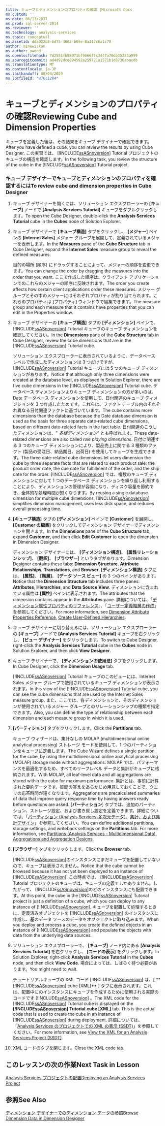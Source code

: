 ```yaml
---
title: キューブとディメンションのプロパティの確認 |Microsoft Docs
ms.custom: ''
ms.date: 06/13/2017
ms.prod: sql-server-2014
ms.reviewer: ''
ms.technology: analysis-services
ms.topic: conceptual
ms.assetid: dda922b8-6d75-4662-b09e-8a317c6a1c70
author: minewiskan
ms.author: owend
ms.openlocfilehash: 7d2551fb88071bf9666f5c3447a70db35253a999
ms.sourcegitcommit: ad4d92dce894592a259721a1571b1d8736abacdb
ms.translationtype: MT
ms.contentlocale: ja-JP
ms.lasthandoff: 08/04/2020
ms.locfileid: "87631284"
---
```

# <a name="reviewing-cube-and-dimension-properties"></a><span data-ttu-id="35c1e-102">キューブとディメンションのプロパティの確認</span><span class="sxs-lookup"><span data-stu-id="35c1e-102">Reviewing Cube and Dimension Properties</span></span>
  <span data-ttu-id="35c1e-103">キューブを定義した後は、その結果をキューブ デザイナーで確認できます。</span><span class="sxs-lookup"><span data-stu-id="35c1e-103">After you have defined a cube, you can review the results by using Cube Designer.</span></span> <span data-ttu-id="35c1e-104">この実習では、 [!INCLUDE[ssASnoversion](../includes/ssasnoversion-md.md)] Tutorial プロジェクトのキューブの構造を確認します。</span><span class="sxs-lookup"><span data-stu-id="35c1e-104">In the following task, you review the structure of the cube in the [!INCLUDE[ssASnoversion](../includes/ssasnoversion-md.md)] Tutorial project.</span></span>  
  
### <a name="to-review-cube-and-dimension-properties-in-cube-designer"></a><span data-ttu-id="35c1e-105">キューブ デザイナーでキューブとディメンションのプロパティを確認するには</span><span class="sxs-lookup"><span data-stu-id="35c1e-105">To review cube and dimension properties in Cube Designer</span></span>  
  
1.  <span data-ttu-id="35c1e-106">キューブ デザイナーを開くには、ソリューション エクスプローラーの **[キューブ]** ノードで **[Analysis Services Tutorial]** キューブをダブルクリックします。</span><span class="sxs-lookup"><span data-stu-id="35c1e-106">To open the Cube Designer, double-click the **Analysis Services Tutorial** cube in the **Cubes** node of Solution Explorer.</span></span>  
  
2.  <span data-ttu-id="35c1e-107">キューブ デザイナーで **[キューブ構造]** タブをクリックし、 **[メジャー]** ペインの **[Internet Sales]** メジャー グループを展開して、定義されているメジャーを表示します。</span><span class="sxs-lookup"><span data-stu-id="35c1e-107">In the **Measures** pane of the **Cube Structure** tab in Cube Designer, expand the **Internet Sales** measure group to reveal the defined measures.</span></span>  
  
     <span data-ttu-id="35c1e-108">目的の場所 (順序) にドラッグすることによって、メジャーの順序を変更できます。</span><span class="sxs-lookup"><span data-stu-id="35c1e-108">You can change the order by dragging the measures into the order that you want.</span></span> <span data-ttu-id="35c1e-109">ここで作成した順序は、クライアント アプリケーションでのこれらのメジャーの順序に反映されます。</span><span class="sxs-lookup"><span data-stu-id="35c1e-109">The order you create affects how certain client applications order these measures.</span></span> <span data-ttu-id="35c1e-110">メジャー グループとその中のメジャーにはそれぞれプロパティが割り当てられます。これらのプロパティは [プロパティ] ウィンドウで編集できます。</span><span class="sxs-lookup"><span data-stu-id="35c1e-110">The measure group and each measure that it contains have properties that you can edit in the Properties window.</span></span>  
  
3.  <span data-ttu-id="35c1e-111">キューブ デザイナーの **[キューブ構造]** タブの **[ディメンション]** ペインで、 [!INCLUDE[ssASnoversion](../includes/ssasnoversion-md.md)] Tutorial キューブのキューブ ディメンションを確認してください。</span><span class="sxs-lookup"><span data-stu-id="35c1e-111">In the **Dimensions** pane of the **Cube Structure** tab in Cube Designer, review the cube dimensions that are in the [!INCLUDE[ssASnoversion](../includes/ssasnoversion-md.md)] Tutorial cube.</span></span>  
  
     <span data-ttu-id="35c1e-112">ソリューション エクスプローラーに表示されているように、データベース レベルで作成したディメンションは 3 つだけですが、 [!INCLUDE[ssASnoversion](../includes/ssasnoversion-md.md)] Tutorial キューブには 5 つのキューブ ディメンションがあります。</span><span class="sxs-lookup"><span data-stu-id="35c1e-112">Notice that although only three dimensions were created at the database level, as displayed in Solution Explorer, there are five cube dimensions in the [!INCLUDE[ssASnoversion](../includes/ssasnoversion-md.md)] Tutorial cube.</span></span> <span data-ttu-id="35c1e-113">データベース ディメンションよりキューブ ディメンションの方が多いのは、Date データベース ディメンションを使用して、日付関連のキューブ ディメンションを 3 つ作成したためです。これらは、ファクト テーブル内のそれぞれ異なる日付関連ファクトに基づいています。</span><span class="sxs-lookup"><span data-stu-id="35c1e-113">The cube contains more dimensions than the database because the Date database dimension is used as the basis for three separate date-related cube dimensions, based on different date-related facts in the fact table.</span></span> <span data-ttu-id="35c1e-114">日付関連のこうしたディメンションは、" *多様ディメンション*" とも呼ばれます。</span><span class="sxs-lookup"><span data-stu-id="35c1e-114">These date-related dimensions are also called *role playing dimensions*.</span></span> <span data-ttu-id="35c1e-115">日付に関連する 3 つのキューブ ディメンションにより、製品売上に関する 3 種類のファクト (製品の受注日、納品期日、出荷日) を使用してキューブを生成できます。</span><span class="sxs-lookup"><span data-stu-id="35c1e-115">The three date-related cube dimensions let users dimension the cube by three separate facts that are related to each product sale: the product order date, the due date for fulfillment of the order, and the ship date for the order.</span></span> <span data-ttu-id="35c1e-116">[!INCLUDE[ssASnoversion](../includes/ssasnoversion-md.md)] では、複数のキューブ ディメンションに対して 1 つのデータベース ディメンションを繰り返し利用することにより、ディメンションの管理が容易になり、ディスク容量を節約でき、全体的な処理時間が短くなります。</span><span class="sxs-lookup"><span data-stu-id="35c1e-116">By reusing a single database dimension for multiple cube dimensions, [!INCLUDE[ssASnoversion](../includes/ssasnoversion-md.md)] simplifies dimension management, uses less disk space, and reduces overall processing time.</span></span>  
  
4.  <span data-ttu-id="35c1e-117">**[キューブ構造]** タブの **[ディメンション]** ペインで **[Customer]** を展開し、 **[Customer の編集]** をクリックしてディメンション デザイナーでディメンションを開きます。</span><span class="sxs-lookup"><span data-stu-id="35c1e-117">In the **Dimensions** pane of the **Cube Structure** tab, expand **Customer**, and then click **Edit Customer** to open the dimension in Dimension Designer.</span></span>  
  
     <span data-ttu-id="35c1e-118">ディメンション デザイナーには、 **[ディメンション構造]**、 **[属性リレーションシップ]**、 **[翻訳]**、 **[ブラウザー]** というタブがあります。</span><span class="sxs-lookup"><span data-stu-id="35c1e-118">Dimension Designer contains these tabs: **Dimension Structure**, **Attribute Relationships**, **Translations**, and **Browser**.</span></span> <span data-ttu-id="35c1e-119">**[ディメンション構造]** タブには、 **[属性]**、 **[階層]**、 **[データ ソース ビュー]** の 3 つのペインがあります。</span><span class="sxs-lookup"><span data-stu-id="35c1e-119">Notice that the **Dimension Structure** tab includes three panes: **Attributes**, **Hierarchies**, and **Data Source View**.</span></span> <span data-ttu-id="35c1e-120">ディメンションに含まれている属性は **[属性]** ペインに表示されます。</span><span class="sxs-lookup"><span data-stu-id="35c1e-120">The attributes that the dimension contains appear in the **Attributes** pane.</span></span> <span data-ttu-id="35c1e-121">詳細については、「[ディメンション属性プロパティのリファレンス](multidimensional-models/dimension-attribute-properties-reference.md)」、「[ユーザー定義階層の作成](multidimensional-models/user-defined-hierarchies-create.md)」を参照してください。</span><span class="sxs-lookup"><span data-stu-id="35c1e-121">For more information, see [Dimension Attribute Properties Reference](multidimensional-models/dimension-attribute-properties-reference.md), [Create User-Defined Hierarchies](multidimensional-models/user-defined-hierarchies-create.md).</span></span>  
  
5.  <span data-ttu-id="35c1e-122">キューブ デザイナーに切り替えるには、ソリューション エクスプローラーの **[キューブ]** ノードで **[Analysis Services Tutorial]** キューブを右クリックし、 **[ビュー デザイナー]** をクリックします。</span><span class="sxs-lookup"><span data-stu-id="35c1e-122">To switch to Cube Designer, right-click the **Analysis Services Tutorial** cube in the **Cubes** node in Solution Explorer, and then click **View Designer**.</span></span>  
  
6.  <span data-ttu-id="35c1e-123">キューブ デザイナーで、 **[ディメンションの使用法]** タブをクリックします。</span><span class="sxs-lookup"><span data-stu-id="35c1e-123">In Cube Designer, click the **Dimension Usage** tab.</span></span>  
  
     <span data-ttu-id="35c1e-124">[!INCLUDE[ssASnoversion](../includes/ssasnoversion-md.md)] Tutorial キューブのこのビューには、Internet Sales メジャー グループで使用されているキューブ ディメンションが表示されます。</span><span class="sxs-lookup"><span data-stu-id="35c1e-124">In this view of the [!INCLUDE[ssASnoversion](../includes/ssasnoversion-md.md)] Tutorial cube, you can see the cube dimensions that are used by the Internet Sales measure group.</span></span> <span data-ttu-id="35c1e-125">また、ここでは、各ディメンションと、そのディメンションが使用されているメジャー グループとのリレーションシップの種類を指定できます。</span><span class="sxs-lookup"><span data-stu-id="35c1e-125">Also, you can define the type of relationship between each dimension and each measure group in which it is used.</span></span>  
  
7.  <span data-ttu-id="35c1e-126">**[パーティション]** タブをクリックします。</span><span class="sxs-lookup"><span data-stu-id="35c1e-126">Click the **Partitions** tab.</span></span>  
  
     <span data-ttu-id="35c1e-127">キューブ ウィザードは、集計なしの MOLAP (multidimensional online analytical processing) ストレージ モードを使用して、1 つのパーティションをキューブに定義します。</span><span class="sxs-lookup"><span data-stu-id="35c1e-127">The Cube Wizard defines a single partition for the cube, by using the multidimensional online analytical processing (MOLAP) storage mode without aggregations.</span></span> <span data-ttu-id="35c1e-128">MOLAP では、パフォーマンスを最適化するため、すべてのリーフレベル データと集計がキューブに格納されます。</span><span class="sxs-lookup"><span data-stu-id="35c1e-128">With MOLAP, all leaf-level data and all aggregations are stored within the cube for maximum performance.</span></span> <span data-ttu-id="35c1e-129">集計とは、事前に計算された要約データです。質問の答えをあらかじめ用意しておくことで、クエリの応答時間が短くなります。</span><span class="sxs-lookup"><span data-stu-id="35c1e-129">Aggregations are precalculated summaries of data that improve query response time by having answers ready before questions are asked.</span></span> <span data-ttu-id="35c1e-130">[**パーティション**] タブでは、追加のパーティション、ストレージ設定、および書き戻し設定を定義できます。詳細については、「[パーティション &#40;Analysis Services-多次元データ&#41;](multidimensional-models-olap-logical-cube-objects/partitions-analysis-services-multidimensional-data.md)、[集計、および集計デザイン](multidimensional-models-olap-logical-cube-objects/aggregations-and-aggregation-designs.md)」を参照してください。</span><span class="sxs-lookup"><span data-stu-id="35c1e-130">You can define additional partitions, storage settings, and writeback settings on the **Partitions** tab. For more information, see [Partitions &#40;Analysis Services - Multidimensional Data&#41;](multidimensional-models-olap-logical-cube-objects/partitions-analysis-services-multidimensional-data.md), [Aggregations and Aggregation Designs](multidimensional-models-olap-logical-cube-objects/aggregations-and-aggregation-designs.md).</span></span>  
  
8.  <span data-ttu-id="35c1e-131">**[ブラウザー]** タブをクリックします。</span><span class="sxs-lookup"><span data-stu-id="35c1e-131">Click the **Browser** tab.</span></span>  
  
     <span data-ttu-id="35c1e-132">[!INCLUDE[ssASnoversion](../includes/ssasnoversion-md.md)]のインスタンスにまだキューブを配置していないので、キューブは表示されません。</span><span class="sxs-lookup"><span data-stu-id="35c1e-132">Notice that the cube cannot be browsed because it has not yet been deployed to an instance of [!INCLUDE[ssASnoversion](../includes/ssasnoversion-md.md)].</span></span> <span data-ttu-id="35c1e-133">この時点では、 [!INCLUDE[ssASnoversion](../includes/ssasnoversion-md.md)] Tutorial プロジェクトのキューブは、キューブの定義でしかありません。したがって、 [!INCLUDE[ssASnoversion](../includes/ssasnoversion-md.md)]のどのインスタンスにも配置できます。</span><span class="sxs-lookup"><span data-stu-id="35c1e-133">At this point, the cube in the [!INCLUDE[ssASnoversion](../includes/ssasnoversion-md.md)] Tutorial project is just a definition of a cube, which you can deploy to any instance of [!INCLUDE[ssASnoversion](../includes/ssasnoversion-md.md)].</span></span> <span data-ttu-id="35c1e-134">キューブを配置して処理するときに、定義済みオブジェクトを [!INCLUDE[ssASnoversion](../includes/ssasnoversion-md.md)] のインスタンスに作成し、基のデータ ソースのデータをオブジェクトに取り込みます。</span><span class="sxs-lookup"><span data-stu-id="35c1e-134">When you deploy and process a cube, you create the defined objects in an instance of [!INCLUDE[ssASnoversion](../includes/ssasnoversion-md.md)] and populate the objects with data from the underlying data sources.</span></span>  
  
9. <span data-ttu-id="35c1e-135">ソリューション エクスプローラーで、 **[キューブ]** ノード内にある **[Analysis Services Tutorial]** を右クリックし、 **[コードの表示]** をクリックします。</span><span class="sxs-lookup"><span data-stu-id="35c1e-135">In Solution Explorer, right-click **Analysis Services Tutorial** in the **Cubes** node, and then click **View Code**.</span></span> <span data-ttu-id="35c1e-136">場合によっては、しばらく待つ必要があります。</span><span class="sxs-lookup"><span data-stu-id="35c1e-136">You might need to wait.</span></span>  
  
     <span data-ttu-id="35c1e-137">チュートリアルキューブの XML コード [!INCLUDE[ssASnoversion](../includes/ssasnoversion-md.md)] は、[ \*\* [!INCLUDE[ssASnoversion](../includes/ssasnoversion-md.md)] cube [XML]\*\* ] タブに表示されます。これは、配置中にのインスタンスにキューブを作成するために使用される実際のコードです [!INCLUDE[ssASnoversion](../includes/ssasnoversion-md.md)] 。</span><span class="sxs-lookup"><span data-stu-id="35c1e-137">The XML code for the [!INCLUDE[ssASnoversion](../includes/ssasnoversion-md.md)] Tutorial cube is displayed on the **[!INCLUDE[ssASnoversion](../includes/ssasnoversion-md.md)] Tutorial.cube [XML]** tab. This is the actual code that is used to create the cube in an instance of [!INCLUDE[ssASnoversion](../includes/ssasnoversion-md.md)] during deployment.</span></span> <span data-ttu-id="35c1e-138">詳細については、「[Analysis Services のプロジェクトでの XML の表示 (SSDT)](multidimensional-models/view-the-xml-for-an-analysis-services-project-ssdt.md)」を参照してください。</span><span class="sxs-lookup"><span data-stu-id="35c1e-138">For more information, see [View the XML for an Analysis Services Project &#40;SSDT&#41;](multidimensional-models/view-the-xml-for-an-analysis-services-project-ssdt.md).</span></span>  
  
10. <span data-ttu-id="35c1e-139">XML コードのタブを閉じます。</span><span class="sxs-lookup"><span data-stu-id="35c1e-139">Close the XML code tab.</span></span>  
  
## <a name="next-task-in-lesson"></a><span data-ttu-id="35c1e-140">このレッスンの次の作業</span><span class="sxs-lookup"><span data-stu-id="35c1e-140">Next Task in Lesson</span></span>  
 [<span data-ttu-id="35c1e-141">Analysis Services プロジェクトの配置</span><span class="sxs-lookup"><span data-stu-id="35c1e-141">Deploying an Analysis Services Project</span></span>](lesson-2-5-deploying-an-analysis-services-project.md)  
  
## <a name="see-also"></a><span data-ttu-id="35c1e-142">参照</span><span class="sxs-lookup"><span data-stu-id="35c1e-142">See Also</span></span>  
 [<span data-ttu-id="35c1e-143">ディメンション デザイナーでのディメンション データの参照</span><span class="sxs-lookup"><span data-stu-id="35c1e-143">Browse Dimension Data in Dimension Designer</span></span>](multidimensional-models/database-dimensions-browse-dimension-data-in-dimension-designer.md)  
  
  
